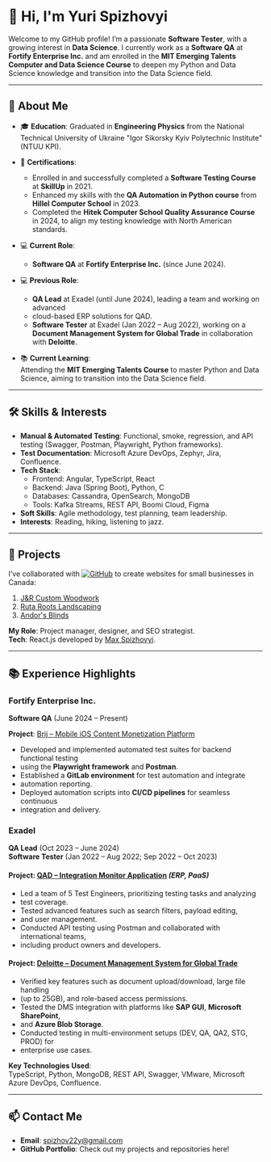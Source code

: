 # 👋 Hi, I'm Yuri Spizhovyi

Welcome to my GitHub profile! I’m a passionate **Software Tester**, with a growing
interest in **Data Science**. I currently work as a **Software QA** at **Fortify
Enterprise Inc.** and am enrolled in the **MIT Emerging Talents Computer
and Data Science Course** to deepen my Python and Data Science knowledge and
transition into the Data Science field.

---

## 🌟 About Me

- 🎓 **Education**: Graduated in **Engineering Physics** from the National Technical
 University of Ukraine "Igor Sikorsky Kyiv Polytechnic Institute" (NTUU KPI).
- 📘 **Certifications**:  
  - Enrolled in and successfully completed a **Software Testing Course** at
   **SkillUp** in 2021.
  - Enhanced my skills with the **QA Automation in Python course** from **Hillel
   Computer School** in 2023.  
  - Completed the **Hitek Computer School Quality Assurance Course** in 2024,
   to align my testing knowledge with North American standards.

- 💻 **Current Role**:  
  - **Software QA** at **Fortify Enterprise Inc.** (since June 2024).
- 💻 **Previous Role**:  
  - **QA Lead** at Exadel (until June 2024), leading a team and working on advanced
  - cloud-based ERP solutions for QAD.  
  - **Software Tester** at Exadel (Jan 2022 – Aug 2022), working on a **Document
  Management System for Global Trade** in collaboration with **Deloitte**.  
- 📚 **Current Learning**:  
  Attending the **MIT Emerging Talents Course** to master Python and Data Science,
  aiming to transition into the Data Science field.

---

## 🛠️ Skills & Interests

- **Manual & Automated Testing**: Functional, smoke, regression, and API testing
 (Swagger, Postman, Playwright, Python frameworks).
- **Test Documentation**: Microsoft Azure DevOps, Zephyr, Jira, Confluence.
- **Tech Stack**:  
  - Frontend: Angular, TypeScript, React  
  - Backend: Java (Spring Boot), Python, C  
  - Databases: Cassandra, OpenSearch, MongoDB  
  - Tools: Kafka Streams, REST API, Boomi Cloud, Figma
- **Soft Skills**: Agile methodology, test planning, team leadership.
- **Interests**: Reading, hiking, listening to jazz.

---

## 🚀 Projects

I’ve collaborated with [![GitHub][link-1]][link-2] to create websites for small businesses
in Canada:

1. [J&R Custom Woodwork](https://jrcustomwoodwork.ca)  
2. [Ruta Roots Landscaping](https://www.rutarootslandscaping.com)  
3. [Andor's Blinds](https://andorsblinds.ca)  

**My Role**: Project manager, designer, and SEO strategist.  
**Tech**: React.js developed by [Max Spizhovyi](https://maxweb.studio).

---

## 📚 Experience Highlights

### **Fortify Enterprise Inc.**  

**Software QA** (June 2024 – Present)

**Project**: [Brij – Mobile iOS Content Monetization Platform](https://brij.app/)

- Developed and implemented automated test suites for backend functional testing
- using the **Playwright framework** and **Postman**.  
- Established a **GitLab environment** for test automation and integrate
- automation reporting.  
- Deployed automation scripts into **CI/CD pipelines** for seamless continuous
- integration and delivery.

### **Exadel**  

**QA Lead** (Oct 2023 – June 2024)  
**Software Tester** (Jan 2022 – Aug 2022; Sep 2022 – Oct 2023)  

#### **Project**: [QAD – Integration Monitor Application](https://www.qad.com/cloud-erp) *(ERP, PaaS)*  

- Led a team of 5 Test Engineers, prioritizing testing tasks and analyzing
- test coverage.  
- Tested advanced features such as search filters, payload editing,
- and user management.  
- Conducted API testing using Postman and collaborated with international teams,
- including product owners and developers.  

#### **Project**: [Deloitte – Document Management System for Global Trade](https://www.deloitte.com/be/en/Industries/technology/research/document-management-system-for-global-trade-technology.html)  

- Verified key features such as document upload/download, large file handling
- (up to 25GB), and role-based access permissions.  
- Tested the DMS integration with platforms like **SAP GUI**, **Microsoft SharePoint**,
- and **Azure Blob Storage**.  
- Conducted testing in multi-environment setups (DEV, QA, QA2, STG, PROD) for
- enterprise use cases.  

**Key Technologies Used**:  
TypeScript, Python, MongoDB, REST API, Swagger, VMware,
Microsoft Azure DevOps, Confluence.  

---

## 📫 Contact Me

- **Email**: <spizhov22y@gmail.com>
- **GitHub Portfolio**: Check out my projects and repositories here!

[link-1]:https://img.shields.io/badge/GitHub-MaxSpizhovyi-blue?logo=github&style=flat-square
[link-2]:https://github.com/SpizhovyiMaxDev
